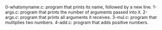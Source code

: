 0-whatsmyname.c: program that prints its name, followed
by a new line.
1-args.c: program that prints the number of arguments
passed into it.
2-args.c: program that prints all arguments it receives.
3-mul.c: program that multiplies two numbers.
4-add.c: program that adds positive numbers.

